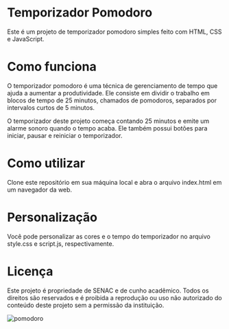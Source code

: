 # **Temporizador Pomodoro**
Este é um projeto de temporizador pomodoro simples feito com HTML, CSS e JavaScript.

# **Como funciona**
O temporizador pomodoro é uma técnica de gerenciamento de tempo que ajuda a aumentar a produtividade. Ele consiste em dividir o trabalho em blocos de tempo de 25 minutos, chamados de pomodoros, separados por intervalos curtos de 5 minutos.

O temporizador deste projeto começa contando 25 minutos e emite um alarme sonoro quando o tempo acaba. Ele também possui botões para iniciar, pausar e reiniciar o temporizador.

# **Como utilizar**
Clone este repositório em sua máquina local e abra o arquivo index.html em um navegador da web.

# **Personalização**
Você pode personalizar as cores e o tempo do temporizador no arquivo style.css e script.js, respectivamente.

# **Licença**
Este projeto é propriedade de SENAC e de cunho acadêmico. Todos os direitos são reservados e é proibida a reprodução ou uso não autorizado do conteúdo deste projeto sem a permissão da instituição.


![pomodoro](https://user-images.githubusercontent.com/76129749/235931954-c8083c36-a98f-4d21-9279-3f8814cbd63c.PNG)
